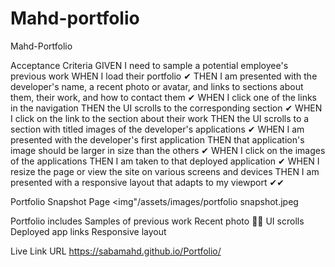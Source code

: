 # Mahd-portfolio

Mahd-Portfolio

Acceptance Criteria 
GIVEN I need to sample a potential employee's previous work
WHEN I load their portfolio ✔
THEN I am presented with the developer's name, a recent photo or avatar, and links to sections about them, their work, and how to contact them ✔
WHEN I click one of the links in the navigation
THEN the UI scrolls to the corresponding section ✔
WHEN I click on the link to the section about their work
THEN the UI scrolls to a section with titled images of the developer's applications ✔
WHEN I am presented with the developer's first application
THEN that application's image should be larger in size than the others ✔
WHEN I click on the images of the applications
THEN I am taken to that deployed application ✔
WHEN I resize the page or view the site on various screens and devices
THEN I am presented with a responsive layout that adapts to my viewport ✔✔

Portfolio Snapshot Page
 <img"/assets/images/portfolio snapshot.jpeg

 Portfolio includes
 Samples of previous work 
 Recent photo 🧞‍♀️
 UI scrolls
 Deployed app links
 Responsive layout


Live Link URL https://sabamahd.github.io/Portfolio/
